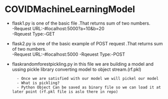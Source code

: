 # COVIDMachineLearningModel
- flask1.py is one of the basic file .That returns sum of two numbers.<br/>
 -Request URL:-#localhost:5000?a=10&b=20<br>
 -Rqeuest Type:-GET
 
 - flask2.py is one of the basic example of POST request .That returns sum of two numbers.<br/>
 -Request URL:-#localhost:5000
 -Rqeuest Type:-POST
 
 
 - flaskrandomforestpickling.py in this file we are building a model and ussing pickle library converting model to object stream.(rf.pkl)
 
         - Once we are satisfied with our model we will pickel our model
         - What is pickling?
         - Python Object Can be saved as binary file so we can load it at later point (rf.pkl file is aslo there in repo)
         
    


